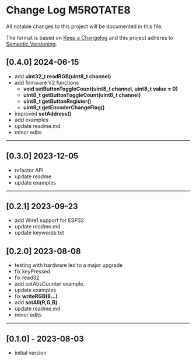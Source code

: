 # Change Log M5ROTATE8

All notable changes to this project will be documented in this file.

The format is based on [Keep a Changelog](http://keepachangelog.com/)
and this project adheres to [Semantic Versioning](http://semver.org/).


## [0.4.0] 2024-06-15
- add **uint32_t readRGB(uint8_t channel)**
- add firmware V2 functions
  - **void setButtonToggleCount(uint8_t channel, uint8_t value = 0)**
  - **uint8_t getButtonToggleCount(uint8_t channel)**
  - **uint8_t getButtonRegister()**
  - **uint8_t getEncoderChangeFlag()**
- improved **setAddress()**
- add examples
- update readme.md
- minor edits

----

## [0.3.0] 2023-12-05
- refactor API
- update readme 
- update examples

----

## [0.2.1] 2023-09-23
- add Wire1 support for ESP32
- update readme.md
- update keywords.txt

## [0.2.0] 2023-08-08
- testing with hardware led to a major upgrade
- fix keyPressed
- fix read32
- add setAbsCounter example.
- update examples
- fix **writeRGB(8...)**
- add **setAll(R,G,B)**
- update readme.md
- minor edits

----

## [0.1.0] - 2023-08-03
- initial version
